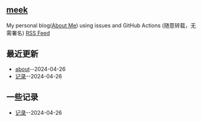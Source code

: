 ## [meek](https://myogg.github.io/meek)
My personal blog([About Me](https://myogg.github.com/meek/issues/2)) using issues and GitHub Actions (随意转载，无需署名)
[RSS Feed](https://raw.githubusercontent.com/myogg/meek/master/feed.xml)

## 最近更新
- [about](https://github.com/myogg/meek/issues/2)--2024-04-26
- [记录](https://github.com/myogg/meek/issues/1)--2024-04-26
## 一些记录
- [记录](https://github.com/myogg/meek/issues/1)--2024-04-26
